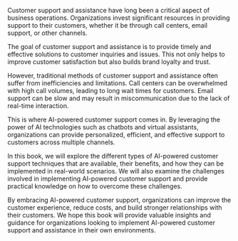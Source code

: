 

Customer support and assistance have long been a critical aspect of business operations. Organizations invest significant resources in providing support to their customers, whether it be through call centers, email support, or other channels.

The goal of customer support and assistance is to provide timely and effective solutions to customer inquiries and issues. This not only helps to improve customer satisfaction but also builds brand loyalty and trust.

However, traditional methods of customer support and assistance often suffer from inefficiencies and limitations. Call centers can be overwhelmed with high call volumes, leading to long wait times for customers. Email support can be slow and may result in miscommunication due to the lack of real-time interaction.

This is where AI-powered customer support comes in. By leveraging the power of AI technologies such as chatbots and virtual assistants, organizations can provide personalized, efficient, and effective support to customers across multiple channels.

In this book, we will explore the different types of AI-powered customer support techniques that are available, their benefits, and how they can be implemented in real-world scenarios. We will also examine the challenges involved in implementing AI-powered customer support and provide practical knowledge on how to overcome these challenges.

By embracing AI-powered customer support, organizations can improve the customer experience, reduce costs, and build stronger relationships with their customers. We hope this book will provide valuable insights and guidance for organizations looking to implement AI-powered customer support and assistance in their own environments.
